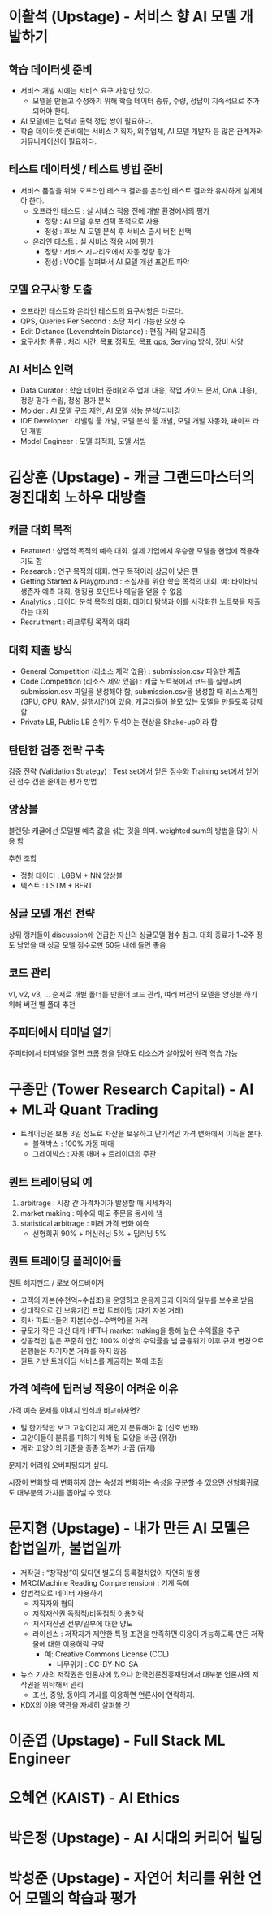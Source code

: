 # 이활석 (Upstage) - 서비스 향 AI 모델 개발하기
## 학습 데이터셋 준비
- 서비스 개발 시에는 서비스 요구 사항만 있다.
    - 모델을 만들고 수정하기 위해 학습 데이터 종류, 수량, 정답이 지속적으로 추가되어야 한다.
- AI 모델에는 입력과 출력 정답 쌍이 필요하다.
- 학습 데이터셋 준비에는 서비스 기획자, 외주업체, AI 모델 개발자 등 많은 관계자와 커뮤니케이션이 필요하다.

##  테스트 데이터셋 / 테스트 방법 준비
- 서비스 품질을 위해 오프라인 테스크 결과를 온라인 테스트 결과와 유사하게 설계해야 한다. 
    - 오프라인 테스트 : 실 서비스 적용 전에 개발 환경에서의 평가
        - 정량 : AI 모델 후보 선택 목적으로 사용
        - 정성 : 후보 AI 모델 분석 후 서비스 출시 버전 선택
    - 온라인 테스트 : 실 서비스 적용 시에 평가
        - 정량 : 서비스 시나리오에서 자동 정량 평가
        - 정성 : VOC를 살펴봐서 AI 모델 개선 포인트 파악

## 모델 요구사항 도출
- 오프라인 테스트와 온라인 테스트의 요구사항은 다르다.
- QPS, Queries Per Second : 초당 처리 가능한 요청 수
- Edit Distance (Levenshtein Distance) : 편집 거리 알고리즘
- 요구사항 종류 : 처리 시간, 목표 정확도, 목표 qps, Serving 방식, 장비 사양

## AI 서비스 인력
- Data Curator : 학습 데이터 준비(외주 업체 대응, 작업 가이드 문서, QnA 대응), 정량 평가 수립, 정성 평가 분석
- Molder : AI 모델 구조 제안, AI 모델 성능 분석/디버깅
- IDE Developer : 라벨링 툴 개발, 모델 분석 툴 개발, 모델 개발 자동화, 파이프 라인 개발
- Model Engineer : 모델 최적화, 모델 서빙


# 김상훈 (Upstage) - 캐글 그랜드마스터의 경진대회 노하우 대방출
## 캐글 대회 목적
- Featured  : 상업적 목적의 예측 대회. 실제 기업에서 우승한 모델을 현업에 적용하기도 함
- Research : 연구 목적의 대회. 연구 목적이라 상금이 낮은 편
- Getting Started & Playground : 초심자를 위한 학습 목적의 대회. 예: 타이타닉 생존자 예측 대회, 랭킹용 포인트나 메달을 얻을 수 없음
- Analytics : 데이터 분석 목적의 대회. 데이터 탐색과 이를 시각화한 노트북을 제출하는 대회
- Recruitment : 리크루팅 목적의 대회

## 대회 제출 방식
- General Competition (리소스 제약 없음) : submission.csv 파일만 제출
- Code Competition (리소스 제약 있음) : 캐글 노트북에서 코드를 실행시켜 submission.csv 파일을 생성해야 함, submission.csv을 생성할 때 리소스제한(GPU, CPU, RAM, 실행시간)이 있음, 캐글러들이 쓸모 있는 모델을 만들도록 강제함
- Private LB, Public LB 순위가 뒤섞이는 현상을 Shake-up이라 함

## 탄탄한 검증 전략 구축
검증 전략 (Validation Strategy) : Test set에서 얻은 점수와 Training set에서 얻어진 점수 갭을 줄이는 평가 방법

## 앙상블
블렌딩: 캐글에선 모델별 예측 값을 섞는 것을 의미. weighted sum의 방법을 많이 사용
함

추천 조합
- 정형 데이터 : LGBM + NN 앙상블
- 텍스트 : LSTM + BERT

## 싱글 모델 개선 전략
상위 랭커들이 discussion에 언급한 자신의 싱글모델 점수 참고. 대회 종료가 1~2주 정도 남았을 때 싱글 모델 점수로만 50등 내에 들면 좋음

## 코드 관리
v1, v2, v3, ... 순서로 개별 폴더를 만들어 코드 관리, 여러 버전의 모델을 앙상블 하기 위해 버전 별 폴더 추천

## 주피터에서 터미널 열기
주피터에서 터미널을 열면 크롬 창을 닫아도 리소스가 살아있어 원격 학습 가능


# 구종만 (Tower Research Capital) - AI + ML과 Quant Trading
- 트레이딩은 보통 3일 정도로 자산을 보유하고 단기적인 가격 변화에서 이득을 본다.
    - 블랙박스 : 100% 자동 매매
    - 그레이박스 : 자동 매매 + 트레이더의 주관
## 퀀트 트레이딩의 예
1. arbitrage : 시장 간 가격차이가 발생할 때 시세차익
2. market making : 매수와 매도 주문을 동시에 냄
3. statistical arbitrage : 미래 가격 변화 예측
    - 선형회귀 90% + 머신러닝 5% + 딥러닝 5% 

## 퀀트 트레이딩 플레이어들
퀀트 헤지펀드 / 로보 어드바이저
- 고객의 자본(수천억~수십조)을 운영하고 운용자금과 이익의 일부를 보수로 받음
- 상대적으로 긴 보유기간
프랍 트레이딩 (자기 자본 거래)
- 회사 파트너들의 자본(수십~수백억)을 거래
- 규모가 작은 대신 대개 HFT나 market making을 통해 높은 수익률을 추구
- 성공적인 팀은 꾸준히 연간 100% 이상의 수익률을 냄
금융위기 이후 규제 변경으로 은행들은 자기자본 거래를 하지 않음
- 퀀트 기반 트레이딩 서비스를 제공하는 쪽에 초점

## 가격 예측에 딥러닝 적용이 어려운 이유
가격 예측 문제를 이미지 인식과 비교하자면?
- 털 한가닥만 보고 고양이인지 개인지 분류해야 함 (신호 변화)
- 고양이들이 분류를 피하기 위해 털 모양을 바꿈 (위장)
- 개와 고양이의 기준을 종종 정부가 바꿈 (규제)

문제가 어려워 오버피팅되기 싶다.

시장이 변화할 때 변화하지 않는 속성과 변화하는 속성을 구분할 수 있으면 선형회귀로도 대부분의 가치를 뽑아낼 수 있다.

# 문지형 (Upstage) - 내가 만든 AI 모델은 합법일까, 불법일까
- 저작권 : “창작성”이 있다면 별도의 등록절차없이 자연히 발생
- MRC(Machine Reading Comprehension) : 기계 독해 
- 합법적으로 데이터 사용하기
    - 저작자와 협의
    - 저작재산권 독점적/비독점적 이용허락
    - 저작재산권 전부/일부에 대한 양도
    - 라이센스 : 저작자가 제안한 특정 조건을 만족하면 이용이
가능하도록 만든 저작물에 대한 이용허락 규약
        - 예: Creative Commons License (CCL)
            - 나무위키 : CC-BY-NC-SA
- 뉴스 기사의 저작권은 언론사에 있으나 한국언론진흥재단에서 대부분 언론사의 저작권을 위탁해서 관리
    - 조선, 중앙, 동아의 기사를 이용하면 언론사에 연락하자.
- KDX의 이용 약관을 자세히 살펴볼 것

# 이준엽 (Upstage) - Full Stack ML Engineer

# 오혜연 (KAIST) - AI Ethics

# 박은정 (Upstage) - AI 시대의 커리어 빌딩

# 박성준 (Upstage) - 자연어 처리를 위한 언어 모델의 학습과 평가